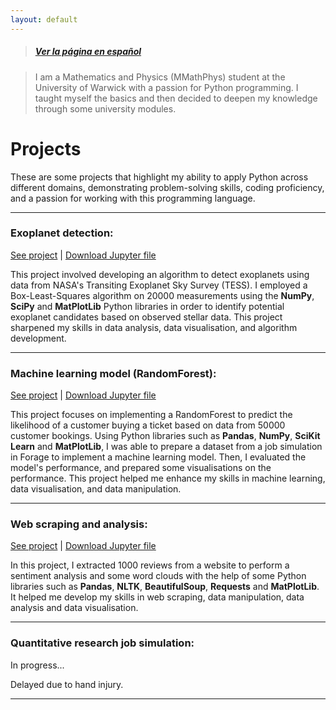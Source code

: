 ```yaml
---
layout: default
---
```

> ##### [Ver la página en español](./spanish.html)

> I am a Mathematics and Physics (MMathPhys) student at the University of Warwick with a passion for Python programming. I taught myself the basics and then decided to deepen my knowledge through some university modules.

# Projects
These are some projects that highlight my ability to apply Python across different domains, demonstrating problem-solving skills, coding proficiency, and a passion for working with this programming language.


* * *


### Exoplanet detection:
[See project](https://hongyicheng3.github.io/portfolio/Exoplanet_detection.html) |
[Download Jupyter file](assets/Exoplanet_detection.ipynb)


This project involved developing an algorithm to detect exoplanets using data from NASA's Transiting Exoplanet Sky Survey (TESS). I employed a Box-Least-Squares algorithm on 20000 measurements using the **NumPy**, **SciPy** and **MatPlotLib** Python libraries in order to identify potential exoplanet candidates based on observed stellar data. This project sharpened my skills in data analysis, data visualisation, and algorithm development.


* * *


### Machine learning model (RandomForest):
[See project](https://hongyicheng3.github.io/portfolio/random_forest.html) |
[Download Jupyter file](assets/random_forest.ipynb)

This project focuses on implementing a RandomForest to predict the likelihood of a customer buying a ticket based on data from 50000 customer bookings. Using Python libraries such as **Pandas**, **NumPy**, **SciKit Learn** and **MatPlotLib**, I was able to prepare a dataset from a job simulation in Forage to implement a machine learning model. Then, I evaluated the model's performance, and prepared some visualisations on the performance. This project helped me enhance my skills in machine learning, data visualisation, and data manipulation.


* * *


### Web scraping and analysis:
[See project](https://hongyicheng3.github.io/portfolio/web_scraping.html) |
[Download Jupyter file](assets/web_scraping.ipynb)

In this project, I extracted 1000 reviews from a website to perform a sentiment analysis and some word clouds with the help of some Python libraries such as **Pandas**, **NLTK**, **BeautifulSoup**, **Requests** and **MatPlotLib**. It helped me develop my skills in web scraping, data manipulation, data analysis and data visualisation.


* * *


### Quantitative research job simulation:
In progress... 

Delayed due to hand injury.


* * *
